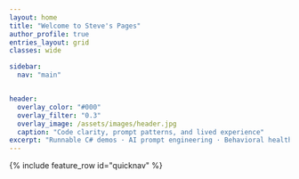 ```yaml
---
layout: home
title: "Welcome to Steve's Pages"
author_profile: true
entries_layout: grid
classes: wide

sidebar:
  nav: "main"


header:
  overlay_color: "#000"
  overlay_filter: "0.3"
  overlay_image: /assets/images/header.jpg
  caption: "Code clarity, prompt patterns, and lived experience"
excerpt: "Runnable C# demos · AI prompt engineering · Behavioral health insights"
---
```


{% include feature_row id="quicknav" %}